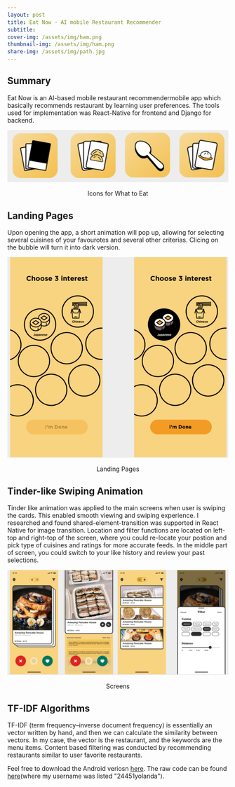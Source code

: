```yaml
---
layout: post
title: Eat Now - AI mobile Restaurant Recommender
subtitle: 
cover-img: /assets/img/ham.png
thumbnail-img: /assets/img/ham.png
share-img: /assets/img/path.jpg
---
```

## Summary 

Eat Now is an AI-based mobile restaurant recommendermobile app which basically recommends restaurant by learning user preferences. The tools used for implementation was React-Native for frontend and Django for backend.

<div align="center">
<img src="https://raw.githubusercontent.com/yuanfeng2/yuanfeng2.github.io/master/assets/img/icon.png" >
  <p>Icons for What to Eat</p>
</div>


## Landing Pages

Upon opening the app, a short animation will pop up, allowing for selecting several cuisines of your favourotes and several other criterias. Clicing on the bubble will turn it into dark version.

<div align="center">
<img src="https://raw.githubusercontent.com/yuanfeng2/yuanfeng2.github.io/master/assets/img/begin.png" >
  <p>Landing Pages</p>
</div>

## Tinder-like Swiping Animation

Tinder like animation was applied to the main screens when user is swiping the cards. This enabled smooth viewing and swiping experience. I researched and found shared-element-transition was supported in React Native for image transition. Location and filter functions are located on left-top and right-top of the screen, where you could re-locate your postion and pick type of cuisines and ratings for more accurate feeds. In the middle part of screen, you could switch to your like history and review your past selections.

<div align="center">
<img src="https://raw.githubusercontent.com/yuanfeng2/yuanfeng2.github.io/master/assets/img/all.png" >
  <p>Screens</p>
</div>


## TF-IDF Algorithms

TF-IDF (term frequency–inverse document frequency) is essentially an vector written by hand, and then we can calculate the similarity between vectors. In my case, the vector is the restaurant, and the keywords are the menu items. Content based filtering was conducted by recommending restaurants similar to user favorite restaurants.


Feel free to download the Android veriosn [here](https://play.google.com/store/apps/details?id=com.ELEPHANT_BOX.what_to_eat&ah=NEt8oUAvFykhw8mZnVvFKMwHU7I).
The raw code can be found [here](https://github.com/greatday4april/what-to-eat-ml-backend)(where my username was listed "24451yolanda").







